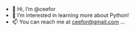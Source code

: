 - 👋 Hi, I’m @ceefor
- 👀 I’m interested in learning more about Python!
- 📫 You can reach me at ceefor@gmail.com ...

<!---
ceefor/ceefor is a ✨ special ✨ repository because its `README.md` (this file) appears on your GitHub profile.
You can click the Preview link to take a look at your changes.
--->
